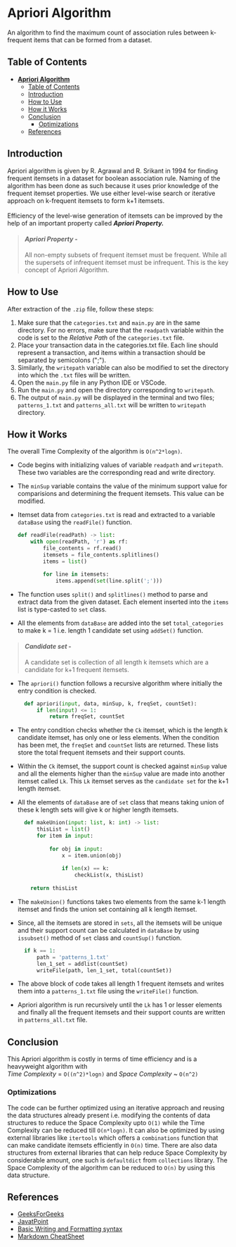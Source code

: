 
# **Apriori Algorithm**

An algorithm to find the maximum count of association rules between k-frequent items that can be formed from a dataset. 

## Table of Contents

- [**Apriori Algorithm**](#apriori-algorithm)
  - [Table of Contents](#table-of-contents)
  - [Introduction](#introduction)
  - [How to Use](#how-to-use)
  - [How it Works](#how-it-works)
  - [Conclusion](#conclusion)
    - [Optimizations](#optimizations)
  - [References](#references)

## Introduction

Apriori algorithm is given by R. Agrawal and R. Srikant in 1994 for finding frequent itemsets in a dataset for boolean association rule. Naming of the algorithm has been done as such because it uses prior knowledge of the frequent itemset properties. We use either level-wise search or iterative approach on k-frequent itemsets to form k+1 itemsets.
<br>
<br>
Efficiency of the level-wise generation of itemsets can be improved by the help of an important property called ***Apriori Property.***
<br>

>#### *Apriori Property* -
>All non-empty subsets of frequent itemset must be frequent. While all the supersets of infrequent itemset must be infrequent. This is the key concept of Apriori Algorithm.

## How to Use

After extraction of the `.zip` file, follow these steps:
<br>
1. Make sure that the `categories.txt` and `main.py` are in the same directory. For no errors, make sure that the `readpath` variable within the code is set to the *Relative Path* of the `categories.txt` file.
2. Place your transaction data in the categories.txt file. Each line should represent a transaction, and items within a transaction should be separated by semicolons (";").
3. Similarly, the `writepath` variable can also be modified to set the directory into which the `.txt` files will be written.
4. Open the `main.py` file in any Python IDE or VSCode.
5. Run the `main.py` and open the directory corresponding to `writepath`.
6. The output of `main.py` will be displayed in the terminal and two files; `patterns_1.txt` and `patterns_all.txt` will be written to `writepath` directory. 

## How it Works

The overall Time Complexity of the algorithm is `O(n^2*logn)`.

- Code begins with initializing values of variable `readpath` and `writepath`. These two variables are the corresponding read and write directory.
- The `minSup` variable contains the value of the minimum support value for comparisions and determining the frequent itemsets. This value can be modified.
- Itemset data from `categories.txt` is read and extracted to a variable `dataBase` using the `readFile()` function. <br>

  ```python
  def readFile(readPath) -> list:
      with open(readPath, 'r') as rf:
          file_contents = rf.read()
          itemsets = file_contents.splitlines()
          items = list()

          for line in itemsets:
              items.append(set(line.split(';')))
  ```

- The function uses `split()` and `splitlines()` method to parse and extract data from the given dataset. Each element inserted into the `items` list is type-casted to `set` class.
- All the elements from `dataBase` are added into the set `total_categories` to make k = 1 i.e. length 1 candidate set using `addSet()` function.

> #### *Candidate set* - 
> A candidate set is collection of all length k itemsets which are a candidate for k+1 frequent itemsets. 

- The `apriori()` function follows a recursive algorithm where initially the entry condition is checked.

  ```python
    def apriori(input, data, minSup, k, freqSet, countSet):
        if len(input) <= 1:
            return freqSet, countSet
  ```

- The entry condition checks whether the `Ck` itemset, which is the length k candidate itemset, has only one or less elements. When the condition has been met, the `freqSet` and `countSet` lists are returned. These lists store the total frequent itemsets and their support counts.
- Within the `Ck` itemset, the support count is checked against `minSup` value and all the elements higher than the `minSup` value are made into another itemset called `Lk`. This `Lk` itemset serves as the `candidate set` for the k+1 length itemset.
- All the elements of `dataBase` are of `set` class that means taking union of these k length sets will give k or higher length itemsets.

  ```python
    def makeUnion(input: list, k: int) -> list:
        thisList = list()
        for item in input:
            
            for obj in input:
                x = item.union(obj)
                
                if len(x) == k:
                    checkList(x, thisList)
      
      return thisList
  ```

- The `makeUnion()` functions takes two elements from the same k-1 length itemset and finds the union set containing all k length itemset.
- Since, all the itemsets are stored in `sets`, all the itemsets will be unique and their support count can be calculated in `dataBase` by using `issubset()` method of `set` class and `countSup()` function.

  ```python
    if k == 1:
        path = 'patterns_1.txt'
        len_1_set = addlist(countSet)
        writeFile(path, len_1_set, total(countSet))
  ```

- The above block of code takes all length 1 frequent itemsets and writes them into a `patterns_1.txt` file using the `writeFile()` function.
- Apriori algorithm is run recursively until the `Lk` has 1 or lesser elements and finally all the frequent itemsets and their support counts are written in `patterns_all.txt` file.

## Conclusion
This Apriori algorithm is costly in terms of time efficiency and is a heavyweight algorithm with <br>
*Time Complexity* = `O((n^2)*logn)` and *Space Complexity* ~ `O(n^2)`
<br>
### Optimizations
The code can be further optimized using an iterative approach and reusing the data structures already present i.e. modifying the contents of data structures to reduce the Space Complexity upto `O(1)` while the Time Complexity can be reduced till `O(n*logn)`. It can also be optimized by using external libraries like `itertools` which offers a `combinations` function that can make candidate itemsets efficiently in `O(n)` time. There are also data structures from external libraries that can help reduce Space Complexity by considerable amount, one such is `defaultdict` from `collections` library. The Space Complexity of the algorithm can be reduced to `O(n)` by using this data structure.

## References
- [GeeksForGeeks](https://www.geeksforgeeks.org/apriori-algorithm/)
- [JavatPoint](https://www.javatpoint.com/apriori-algorithm)
- [Basic Writing and Formatting syntax](https://docs.github.com/en/get-started/writing-on-github/getting-started-with-writing-and-formatting-on-github/basic-writing-and-formatting-syntax)
- [Markdown CheatSheet](https://www.markdownguide.org/cheat-sheet/)
